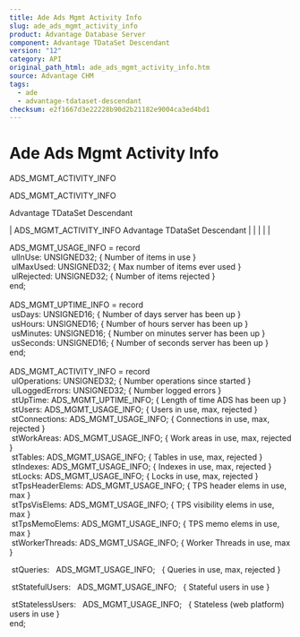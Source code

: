 ```yaml
---
title: Ade Ads Mgmt Activity Info
slug: ade_ads_mgmt_activity_info
product: Advantage Database Server
component: Advantage TDataSet Descendant
version: "12"
category: API
original_path_html: ade_ads_mgmt_activity_info.htm
source: Advantage CHM
tags:
  - ade
  - advantage-tdataset-descendant
checksum: e2f1667d3e22228b90d2b21182e9004ca3ed4bd1
---
```


# Ade Ads Mgmt Activity Info

ADS\_MGMT\_ACTIVITY\_INFO

ADS\_MGMT\_ACTIVITY\_INFO

Advantage TDataSet Descendant

| ADS\_MGMT\_ACTIVITY\_INFO  Advantage TDataSet Descendant |  |  |  |  |

ADS\_MGMT\_USAGE\_INFO = record  
  ulInUse: UNSIGNED32; { Number of items in use }   
  ulMaxUsed: UNSIGNED32; { Max number of items ever used }   
  ulRejected: UNSIGNED32; { Number of items rejected }   
end;  
   
ADS\_MGMT\_UPTIME\_INFO = record  
  usDays: UNSIGNED16; { Number of days server has been up }   
  usHours: UNSIGNED16; { Number of hours server has been up }   
  usMinutes: UNSIGNED16; { Number on minutes server has been up }   
  usSeconds: UNSIGNED16; { Number of seconds server has been up }   
end;  
   
ADS\_MGMT\_ACTIVITY\_INFO = record  
  ulOperations: UNSIGNED32; { Number operations since started }   
  ulLoggedErrors: UNSIGNED32; { Number logged errors }   
  stUpTime: ADS\_MGMT\_UPTIME\_INFO; { Length of time ADS has been up }   
  stUsers: ADS\_MGMT\_USAGE\_INFO; { Users in use, max, rejected }   
  stConnections: ADS\_MGMT\_USAGE\_INFO; { Connections in use, max, rejected }   
  stWorkAreas: ADS\_MGMT\_USAGE\_INFO; { Work areas in use, max, rejected }   
  stTables: ADS\_MGMT\_USAGE\_INFO; { Tables in use, max, rejected }   
  stIndexes: ADS\_MGMT\_USAGE\_INFO; { Indexes in use, max, rejected }   
  stLocks: ADS\_MGMT\_USAGE\_INFO; { Locks in use, max, rejected }   
  stTpsHeaderElems: ADS\_MGMT\_USAGE\_INFO; { TPS header elems in use, max }   
  stTpsVisElems: ADS\_MGMT\_USAGE\_INFO; { TPS visibility elems in use, max }   
  stTpsMemoElems: ADS\_MGMT\_USAGE\_INFO; { TPS memo elems in use, max }   
  stWorkerThreads: ADS\_MGMT\_USAGE\_INFO; { Worker Threads in use, max }

 stQueries:   ADS\_MGMT\_USAGE\_INFO;   { Queries in use, max, rejected }

 stStatefulUsers:   ADS\_MGMT\_USAGE\_INFO;   { Stateful users in use }

 stStatelessUsers:   ADS\_MGMT\_USAGE\_INFO;   { Stateless (web platform) users in use }  
end;
